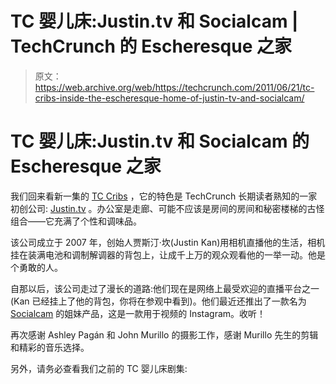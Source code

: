 # TC 婴儿床:Justin.tv 和 Socialcam | TechCrunch 的 Escheresque 之家

> 原文：<https://web.archive.org/web/https://techcrunch.com/2011/06/21/tc-cribs-inside-the-escheresque-home-of-justin-tv-and-socialcam/>

# TC 婴儿床:Justin.tv 和 Socialcam 的 Escheresque 之家

我们回来看新一集的 [TC Cribs](https://web.archive.org/web/20230301152025/http://techcrunch.tv/tc-cribs/) ，它的特色是 TechCrunch 长期读者熟知的一家初创公司: [Justin.tv](https://web.archive.org/web/20230301152025/http://www.justin.tv/) 。办公室是走廊、可能不应该是房间的房间和秘密楼梯的古怪组合——它充满了个性和调味品。

该公司成立于 2007 年，创始人贾斯汀·坎(Justin Kan)用相机直播他的生活，相机挂在装满电池和调制解调器的背包上，让成千上万的观众观看他的一举一动。他是个勇敢的人。

自那以后，该公司走过了漫长的道路:他们现在是网络上最受欢迎的直播平台之一(Kan 已经挂上了他的背包，你将在参观中看到)。他们最近还推出了一款名为 [Socialcam](https://web.archive.org/web/20230301152025/http://socialcam.com/) 的姐妹产品，这是一款用于视频的 Instagram。收听！

再次感谢 Ashley Pagán 和 John Murillo 的摄影工作，感谢 Murillo 先生的剪辑和精彩的音乐选择。

另外，请务必查看我们之前的 TC 婴儿床剧集: